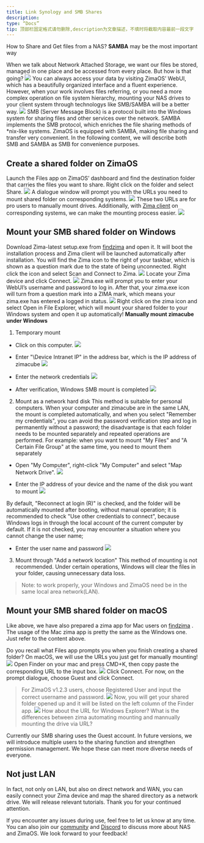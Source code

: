 ```yaml
---
title: Link Synology and SMB Shares
description:
type: “Docs”
tip: 顶部栏固定格式请勿删除,description为文章描述，不填时将截取内容最前一段文字
---
```

How to Share and Get files from a NAS? **SAMBA** may be the most important way

When we talk about Network Attached Storage, we want our files be stored, managed in one place and be accessed from every place. But how is that going?
![](https://manage.icewhale.io/api/static/docs/1727149654477_image.png)
You can always access your data by visiting ZimaOS’ WebUI, which has a beautifully organized interface and a fluent experience. However, when your work involves files referring, or you need a more complex operation on file system hierarchy, mounting your NAS drives to your client system through technologys like SMB/SAMBA will be a better way.
![](https://manage.icewhale.io/api/static/docs/1727149678738_image.png)
SMB (Server Message Block) is a protocol built into the Windows system for sharing files and other services over the network. SAMBA implements the SMB protocol, which enriches the file sharing methods of *nix-like systems. ZimaOS is equipped with SAMBA, making file sharing and transfer very convenient. In the following content, we will describe both SMB and SAMBA as SMB for convenience purposes.
## Create a shared folder on ZimaOS
Launch the Files app on ZimaOS’ dashboard and find the destination folder that carries the files you want to share. Right click on the folder and select Share.
![](https://manage.icewhale.io/api/static/docs/1727149714447_image.png)
A dialogue window will prompt you with the URLs you need to mount shared folder on corresponding systems.
![](https://manage.icewhale.io/api/static/docs/1727149728058_image.png)
These two URLs are for pro users to manually mount drives. Additionally, with [Zima client](https://findzima.com/) on corresponding systems, we can make the mounting process easier.
![](https://manage.icewhale.io/api/static/docs/1727149849839_image.png)
## Mount your SMB shared folder on Windows
Download Zima-latest setup.exe from [findzima](https://findzima.com/) and open it. It will boot the installation process and Zima client will be launched automatically after installation. You will find the Zima icon to the right of your taskbar, which is shown as a question mark due to the state of being unconnected.
Right click the icon and select Scan and Connect to Zima.
![](https://manage.icewhale.io/api/static/docs/1727149936501_image.png)
Locate your Zima device and click Connect.
![](https://manage.icewhale.io/api/static/docs/1727149952959_image.png)
Zima.exe will prompt you to enter your WebUI’s username and password to log in. After that, your zima.exe icon will turn from a question mark into a ZIMA mark, which means your zima.exe has entered a logged in status.
![](https://manage.icewhale.io/api/static/docs/1727149972815_image.png)
Right click on the zima icon and select Open in File Explorer, which will mount your shared folder to your Windows system and open it up automatically!
**Manually mount zimacube under Windows**
1. Temporary mount

- Click on this computer.
![](https://manage.icewhale.io/api/static/docs/1734589265561_image.png)

- Enter "\\Device Intranet IP" in the address bar, which is the IP address of zimacube
![](https://manage.icewhale.io/api/static/docs/1734589279076_image.png)

- Enter the network credentials
![](https://manage.icewhale.io/api/static/docs/1734589285351_image.png)

- After verification, Windows SMB mount is completed
![](https://manage.icewhale.io/api/static/docs/1734589299508_image.png)

2. Mount as a network hard disk
This method is suitable for personal computers. When your computer and zimacube are in the same LAN, the mount is completed automatically, and when you select "Remember my credentials", you can avoid the password verification step and log in permanently without a password; the disadvantage is that each folder needs to be mounted separately and repeated operations are performed. For example: when you want to mount "My Files" and "A Certain File Group" at the same time, you need to mount them separately
- Open "My Computer", right-click "My Computer" and select "Map Network Drive".
![](https://manage.icewhale.io/api/static/docs/1734589308925_image.png)

- Enter the IP address of your device and the name of the disk you want to mount
![](https://manage.icewhale.io/api/static/docs/1734589315004_image.png)

By default, "Reconnect at login (R)" is checked, and the folder will be automatically mounted after booting, without manual operation; it is recommended to check "Use other credentials to connect", because Windows logs in through the local account of the current computer by default. If it is not checked, you may encounter a situation where you cannot change the user name;

- Enter the user name and password
![](https://manage.icewhale.io/api/static/docs/1734589323555_image.png)

3. Mount through "Add a network location"
This method of mounting is not recommended. Under certain operations, Windows will clear the files in your folder, causing unnecessary data loss.
> Note: to work properly, your Windows and ZimaOS need be in the same local area network(LAN).
## Mount your SMB shared folder on macOS
Like above, we have also prepared a zima app for Mac users on [findzima](https://findzima.com/) . The usage of the Mac zima app is pretty the same as the Windows one. Just refer to the content above.

Do you recall what Files app prompts you when you finish creating a shared folder? On macOS, we will use the URLs you just get for manually mounting!
![](https://manage.icewhale.io/api/static/docs/1727150063996_image.png)
Open Finder on your mac and press CMD+K, then copy paste the corresponding URL to the input box.
![](https://manage.icewhale.io/api/static/docs/1727150080211_image.png)
Click Connect. For now, on the prompt dialogue, choose Guest and click Connect.

> For ZimaOS v1.2.3 users, choose Registered User and input the correct username and password.
![](https://manage.icewhale.io/api/static/docs/1727150117572_image.png)
Now, you will get your shared folder opened up and it will be listed on the left column of the Finder app.
![](https://manage.icewhale.io/api/static/docs/1727150133237_image.png)
> How about the URL for Windows Explorer? What is the differences between zima automating mounting and mannually mounting the drive via URL?

Currently our SMB sharing uses the Guest account. In future versions, we will introduce multiple users to the sharing function and strengthen permission management. We hope these can meet more diverse needs of everyone.
## Not just LAN
In fact, not only on LAN, but also on direct network and WAN, you can easily connect your Zima device and map the shared directory as a network drive. We will release relevant tutorials. Thank you for your continued attention.

If you encounter any issues during use, feel free to let us know at any time. You can also join our [community](https://community.zimaspace.com/) and [Discord](https://discord.com/invite/uuNfKzG5) to discuss more about NAS and ZimaOS. We look forward to your feedback!
